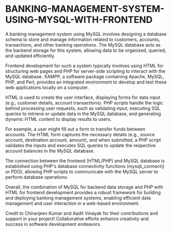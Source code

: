 # BANKING-MANAGEMENT-SYSTEM-USING-MYSQL-WITH-FRONTEND
A banking management system using MySQL involves designing a database schema to store and manage information related to customers, accounts, transactions, and other banking operations. The MySQL database acts as the backend storage for this system, allowing data to be organized, queried, and updated efficiently.

Frontend development for such a system typically involves using HTML for structuring web pages and PHP for server-side scripting to interact with the MySQL database. XAMPP, a software package containing Apache, MySQL, PHP, and Perl, provides an integrated environment to develop and test these web applications locally on a computer.

HTML is used to create the user interface, displaying forms for data input (e.g., customer details, account transactions). PHP scripts handle the logic behind processing user requests, such as validating input, executing SQL queries to retrieve or update data in the MySQL database, and generating dynamic HTML content to display results to users.

For example, a user might fill out a form to transfer funds between accounts. The HTML form captures the necessary details (e.g., source account, destination account, amount), and when submitted, a PHP script validates the inputs and executes SQL queries to update the respective account balances in the MySQL database.

The connection between the frontend (HTML/PHP) and MySQL database is established using PHP's database connectivity functions (mysqli_connect() or PDO), allowing PHP scripts to communicate with the MySQL server to perform database operations.

Overall, the combination of MySQL for backend data storage and PHP with HTML for frontend development provides a robust framework for building and deploying banking management systems, enabling efficient data management and user interaction in a web-based environment.

Credit to Chiranjeev Kumar and Aadit Vinayak for their contributions and support in your project! Collaborative efforts enhance creativity and success in software development endeavors.
